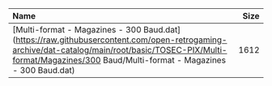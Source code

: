 |Name|Size|
|:---|---:|
|[Multi-format - Magazines - 300 Baud.dat](https://raw.githubusercontent.com/open-retrogaming-archive/dat-catalog/main/root/basic/TOSEC-PIX/Multi-format/Magazines/300 Baud/Multi-format - Magazines - 300 Baud.dat)|1612|
